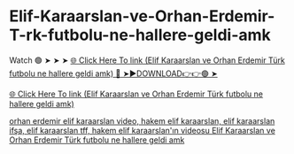 # Elif-Karaarslan-ve-Orhan-Erdemir-T-rk-futbolu-ne-hallere-geldi-amk

Watch 🟢 ➤ ➤ ➤ <a href="https://nexula.cfd/eweweew"> 🌐 Click Here To link (Elif Karaarslan ve Orhan Erdemir Türk futbolu ne hallere geldi amk) 
🔴 ➤►DOWNLOAD👉👉🟢 ➤

<a href="https://nexula.cfd/eweweew"> 🌐 Click Here To link (Elif Karaarslan ve Orhan Erdemir Türk futbolu ne hallere geldi amk)

orhan erdemir elif karaarslan video, hakem elif karaarslan, elif karaarslan ifşa, elif karaarslan tff, hakem elif karaarslan'ın videosu
Elif Karaarslan ve Orhan Erdemir Türk futbolu ne hallere geldi amk
